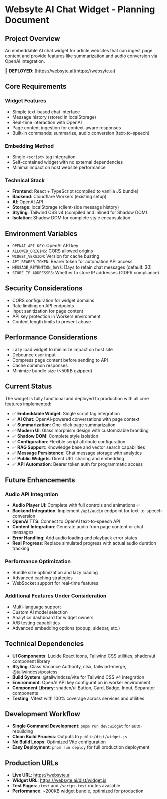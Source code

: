 # Websyte AI Chat Widget - Planning Document

## Project Overview
An embeddable AI chat widget for article websites that can ingest page content and provide features like summarization and audio conversion via OpenAI integration.

**🚀 DEPLOYED**: [https://websyte.ai](https://websyte.ai)

## Core Requirements

### Widget Features
- Simple text-based chat interface
- Message history (stored in localStorage)
- Real-time interaction with OpenAI
- Page content ingestion for context-aware responses
- Built-in commands: summarize, audio conversion (text-to-speech)

### Embedding Method
- Single `<script>` tag integration
- Self-contained widget with no external dependencies
- Minimal impact on host website performance

### Technical Stack
- **Frontend**: React + TypeScript (compiled to vanilla JS bundle)
- **Backend**: Cloudflare Workers (existing setup)
- **AI**: OpenAI API
- **Storage**: localStorage (client-side message history)
- **Styling**: Tailwind CSS v4 (compiled and inlined for Shadow DOM)
- **Isolation**: Shadow DOM for complete style encapsulation

## Environment Variables
- `OPENAI_API_KEY`: OpenAI API key
- `ALLOWED_ORIGINS`: CORS allowed origins
- `WIDGET_VERSION`: Version for cache busting
- `API_BEARER_TOKEN`: Bearer token for automation API access
- `MESSAGE_RETENTION_DAYS`: Days to retain chat messages (default: 30)
- `STORE_IP_ADDRESSES`: Whether to store IP addresses (GDPR compliance)

## Security Considerations
- CORS configuration for widget domains
- Rate limiting on API endpoints
- Input sanitization for page content
- API key protection in Workers environment
- Content length limits to prevent abuse

## Performance Considerations
- Lazy load widget to minimize impact on host site
- Debounce user input
- Compress page content before sending to API
- Cache common responses
- Minimize bundle size (<50KB gzipped)

## Current Status
The widget is fully functional and deployed to production with all core features implemented:

- ✅ **Embeddable Widget**: Single script tag integration
- ✅ **AI Chat**: OpenAI-powered conversations with page context
- ✅ **Summarization**: One-click page summarization
- ✅ **Modern UI**: Glass morphism design with customizable branding
- ✅ **Shadow DOM**: Complete style isolation
- ✅ **Configuration**: Flexible script attribute configuration
- ✅ **RAG Support**: Knowledge base and vector search capabilities
- ✅ **Message Persistence**: Chat message storage with analytics
- ✅ **Public Widgets**: Direct URL sharing and embedding
- ✅ **API Automation**: Bearer token auth for programmatic access

## Future Enhancements

### Audio API Integration
- **Audio Player UI**: Complete with full controls and animations ✅
- **Backend Integration**: Implement `/api/audio` endpoint for text-to-speech conversion
- **OpenAI TTS**: Connect to OpenAI text-to-speech API
- **Content Integration**: Generate audio from page content or chat messages
- **Error Handling**: Add audio loading and playback error states
- **Real Progress**: Replace simulated progress with actual audio duration tracking

### Performance Optimization
- Bundle size optimization and lazy loading
- Advanced caching strategies
- WebSocket support for real-time features

### Additional Features Under Consideration
- Multi-language support
- Custom AI model selection
- Analytics dashboard for widget owners
- A/B testing capabilities
- Advanced embedding options (popup, sidebar, etc.)

## Technical Dependencies
- **UI Components**: Lucide React icons, Tailwind CSS utilities, shadcn/ui component library
- **Styling**: Class Variance Authority, clsx, tailwind-merge, @tailwindcss/postcss
- **Build System**: @tailwindcss/vite for Tailwind CSS v4 integration
- **Environment**: OpenAI API key configuration in worker environment
- **Component Library**: shadcn/ui Button, Card, Badge, Input, Separator components
- **Testing**: Vitest with 100% coverage across services and utilities

## Development Workflow
- **Single Command Development**: `pnpm run dev:widget` for auto-rebuilding
- **Clean Build Process**: Outputs to `public/dist/widget.js`
- **No Build Loops**: Optimized Vite configuration
- **Easy Deployment**: `pnpm run deploy` for full production deployment

## Production URLs
- **Live URL**: https://websyte.ai
- **Widget URL**: https://websyte.ai/dist/widget.js
- **Test Pages**: `/test` and `/script-test` routes available
- **Performance**: ~200KB widget bundle, optimized for production